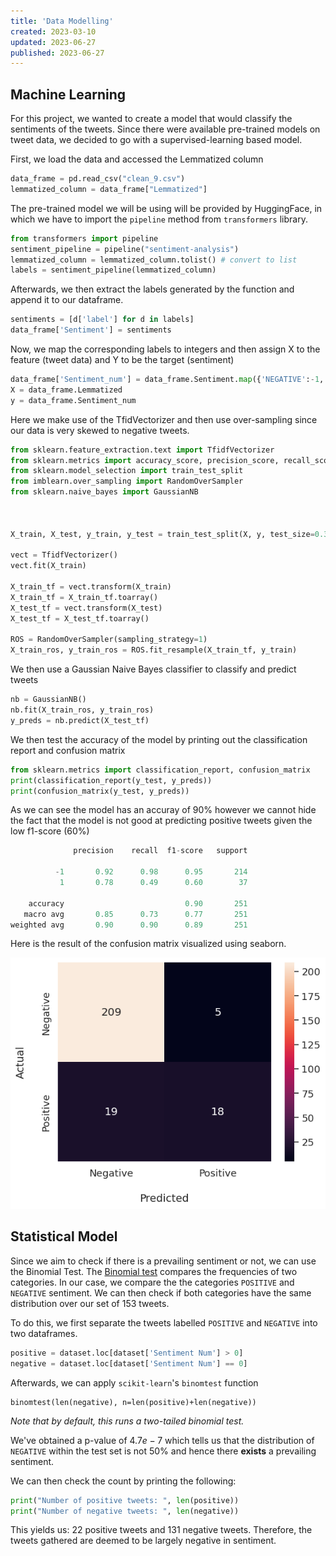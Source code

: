 ```yaml
---
title: 'Data Modelling'
created: 2023-03-10
updated: 2023-06-27
published: 2023-06-27
---
```


## Machine Learning

For this project, we wanted to create a model that would classify the sentiments of the tweets. Since there were available pre-trained models on tweet data, we decided to go with a supervised-learning based model.

First, we load the data and accessed the Lemmatized column

```py
data_frame = pd.read_csv("clean_9.csv")
lemmatized_column = data_frame["Lemmatized"]
```

The pre-trained model we will be using will be provided by HuggingFace, in which we have to import the `pipeline` method from `transformers` library.

```py
from transformers import pipeline
sentiment_pipeline = pipeline("sentiment-analysis")
lemmatized_column = lemmatized_column.tolist() # convert to list
labels = sentiment_pipeline(lemmatized_column)
```

Afterwards, we then extract the labels generated by the function and append it to our dataframe.

```py
sentiments = [d['label'] for d in labels]
data_frame['Sentiment'] = sentiments
```

Now, we map the corresponding labels to integers and then assign X to the feature (tweet data) and Y to be the target (sentiment)

```py
data_frame['Sentiment_num'] = data_frame.Sentiment.map({'NEGATIVE':-1, 'POSITIVE':1, 'NEUTRAL': 0})
X = data_frame.Lemmatized
y = data_frame.Sentiment_num
```

Here we make use of the TfidVectorizer and then use over-sampling since our data is very skewed to negative tweets.

```py
from sklearn.feature_extraction.text import TfidfVectorizer
from sklearn.metrics import accuracy_score, precision_score, recall_score, f1_score
from sklearn.model_selection import train_test_split
from imblearn.over_sampling import RandomOverSampler
from sklearn.naive_bayes import GaussianNB



X_train, X_test, y_train, y_test = train_test_split(X, y, test_size=0.3, random_state=2)

vect = TfidfVectorizer()
vect.fit(X_train)

X_train_tf = vect.transform(X_train)
X_train_tf = X_train_tf.toarray()
X_test_tf = vect.transform(X_test)
X_test_tf = X_test_tf.toarray()

ROS = RandomOverSampler(sampling_strategy=1)
X_train_ros, y_train_ros = ROS.fit_resample(X_train_tf, y_train)
```

We then use a Gaussian Naive Bayes classifier to classify and predict tweets

```py
nb = GaussianNB()
nb.fit(X_train_ros, y_train_ros)
y_preds = nb.predict(X_test_tf)
```

We then test the accuracy of the model by printing out the classification report and confusion matrix

```py
from sklearn.metrics import classification_report, confusion_matrix
print(classification_report(y_test, y_preds))
print(confusion_matrix(y_test, y_preds))
```

As we can see the model has an accuray of 90% however we cannot hide the fact that the model is not good at predicting positive tweets given the low f1-score (60%)

```py
              precision    recall  f1-score   support

          -1       0.92      0.98      0.95       214
           1       0.78      0.49      0.60        37

    accuracy                           0.90       251
   macro avg       0.85      0.73      0.77       251
weighted avg       0.90      0.90      0.89       251
```

Here is the result of the confusion matrix visualized using seaborn.

![Alt text](image.png)

## Statistical Model

Since we aim to check if there is a prevailing sentiment or not, we can use the Binomial Test. The [Binomial test](https://www.ibm.com/docs/en/spss-statistics/beta?topic=tests-binomial-test) compares the frequencies of two categories. In our case, we compare the the categories `POSITIVE` and `NEGATIVE` sentiment. We can then check if both categories have the same distribution over our set of 153 tweets.

To do this, we first separate the tweets labelled `POSITIVE` and `NEGATIVE` into two dataframes.

```py
positive = dataset.loc[dataset['Sentiment Num'] > 0]
negative = dataset.loc[dataset['Sentiment Num'] == 0]
```

Afterwards, we can apply `scikit-learn`'s `binomtest` function

```
binomtest(len(negative), n=len(positive)+len(negative))
```

_Note that by default, this runs a two-tailed binomial test._

We've obtained a p-value of $4.7e-7$ which tells us that the distribution of `NEGATIVE` within the test set is not 50% and hence there **exists** a prevailing sentiment.

We can then check the count by printing the following:

```py
print("Number of positive tweets: ", len(positive))
print("Number of negative tweets: ", len(negative))
```

This yields us: 22 positive tweets and 131 negative tweets. Therefore, the tweets gathered are deemed to be largely negative in sentiment.
